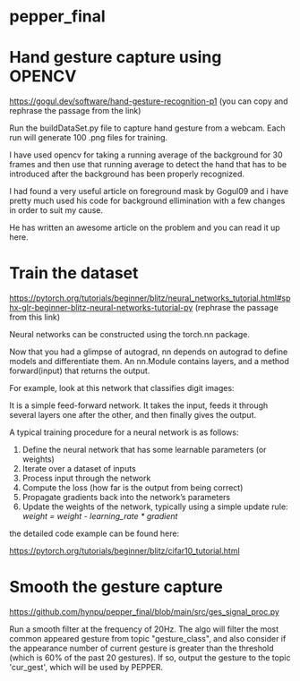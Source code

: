 # pepper_final

# Hand gesture capture using OPENCV

https://gogul.dev/software/hand-gesture-recognition-p1 (you can copy and rephrase the passage from the link)

Run the buildDataSet.py file to capture hand gesture from a webcam. Each run will generate 100 .png files for training.

I have used opencv for taking a running average of the background for 30 frames and then use that running average to detect the hand that has to be introduced after the background has been properly recognized.

I had found a very useful article on foreground mask by Gogul09 and i have pretty much used his code for background ellimination with a few changes in order to suit my cause.

He has written an awesome article on the problem and you can read it up here.

# Train the dataset

https://pytorch.org/tutorials/beginner/blitz/neural_networks_tutorial.html#sphx-glr-beginner-blitz-neural-networks-tutorial-py (rephrase the passage from this link)

Neural networks can be constructed using the torch.nn package.

Now that you had a glimpse of autograd, nn depends on autograd to define models and differentiate them. An nn.Module contains layers, and a method forward(input) that returns the output.

For example, look at this network that classifies digit images:

It is a simple feed-forward network. It takes the input, feeds it through several layers one after the other, and then finally gives the output.

A typical training procedure for a neural network is as follows:

1. Define the neural network that has some learnable parameters (or weights)
2. Iterate over a dataset of inputs
3. Process input through the network
4. Compute the loss (how far is the output from being correct)
5. Propagate gradients back into the network’s parameters
6. Update the weights of the network, typically using a simple update rule: *weight = weight - learning_rate * gradient*

the detailed code example can be found here:

https://pytorch.org/tutorials/beginner/blitz/cifar10_tutorial.html

# Smooth the gesture capture

https://github.com/hynpu/pepper_final/blob/main/src/ges_signal_proc.py

Run a smooth filter at the frequency of 20Hz. The algo will filter the most common appeared gesture from topic "gesture_class", and also consider if the appearance number of current gesture is greater than the threshold (which is 60% of the past 20 gestures). If so, output the gesture to the topic 'cur_gest', which will be used by PEPPER.

